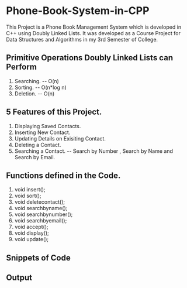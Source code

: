 
# Phone-Book-System-in-CPP

This Project is a Phone Book Management System which is developed in C++ using Doubly Linked Lists. It was developed as a Course Project for Data Structures and Algorithms in my 3rd Semester of College.

## Primitive Operations Doubly Linked Lists can Perform 
1. Searching. -- O(n)
2. Sorting. -- O(n*log n)
3. Deletion. -- O(n)

## 5 Features of this Project.
1. Displaying Saved Contacts.
2. Inserting New Contact.
3. Updating Details on Exisiting Contact.
4. Deleting a Contact.
5. Searching a Contact. -- Search by Number , Search by Name and Search by Email.


## Functions defined in the Code.
1. void insert();
2. void sort();
3. void deletecontact();
4. void searchbyname();
5. void searchbynumber();
6. void searchbyemail();
7. void accept();
8. void display();
9. void update();
	


## Snippets of Code

## Output
